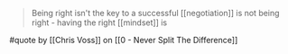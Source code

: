 > Being right isn't the key to a successful [[negotiation]] is not being right - having the right [[mindset]] is

#quote by [[Chris Voss]] on [[0 - Never Split The Difference]]